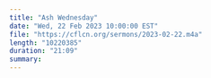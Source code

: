 ```yaml
---
title: "Ash Wednesday"
date: "Wed, 22 Feb 2023 10:00:00 EST"
file: "https://cflcn.org/sermons/2023-02-22.m4a"
length: "10220385"
duration: "21:09"
summary: 
---
```

